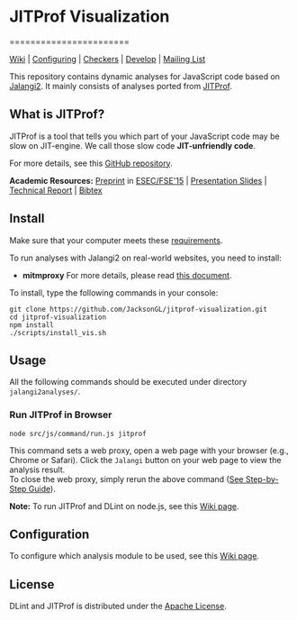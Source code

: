 
# JITProf Visualization
=======================


[Wiki](https://github.com/ksen007/jalangi2analyses/wiki) | [Configuring](https://github.com/ksen007/jalangi2analyses/wiki/Configuration) | [Checkers](https://github.com/Berkeley-Correctness-Group/DLint/wiki/DLint-Checkers) | [Develop](https://github.com/ksen007/jalangi2analyses/wiki/Developer-Guide) | [Mailing List](https://groups.google.com/forum/#!forum/dlint)


This repository contains dynamic analyses for JavaScript code based on [Jalangi2](https://github.com/Samsung/jalangi2). It mainly consists of analyses ported from [JITProf](https://github.com/Berkeley-Correctness-Group/JITProf).

What is JITProf?
----------------
JITProf is a tool that tells you which part of your JavaScript code may be slow on JIT-engine. We call those slow code **JIT-unfriendly code**.  

For more details, see this [GitHub repository](https://github.com/Berkeley-Correctness-Group/JITProf).

**Academic Resources:** [Preprint](http://www.cs.berkeley.edu/~ksen/papers/jitprof.pdf) in [ESEC/FSE'15](http://esec-fse15.dei.polimi.it/) | [Presentation Slides](http://mp.binaervarianz.de/fse2015_slides.pdf) | [Technical Report](http://www.eecs.berkeley.edu/Pubs/TechRpts/2014/EECS-2014-144.pdf) | [Bibtex](http://mp.binaervarianz.de/fse2015.html)


Install
--------------

Make sure that your computer meets these [requirements](https://github.com/ksen007/jalangi2analyses/wiki/Requirements-for-Running).  

To run analyses with Jalangi2 on real-world websites, you need to install:

 * **mitmproxy** For more details, please read [this document](https://github.com/ksen007/jalangi2analyses/wiki/Install-mitmproxy-and-Certificates).

To install, type the following commands in your console:
```
git clone https://github.com/JacksonGL/jitprof-visualization.git
cd jitprof-visualization
npm install
./scripts/install_vis.sh
```

Usage
--------------
All the following commands should be executed under directory ```jalangi2analyses/```.

### Run JITProf in Browser
```
node src/js/command/run.js jitprof
```
This command sets a web proxy, open a web page with your browser (e.g., Chrome or Safari).
Click the ```Jalangi``` button on your web page to view the analysis result.  
To close the web proxy, simply rerun the above command ([See Step-by-Step Guide](https://github.com/ksen007/jalangi2analyses/wiki/Run-Analyses-in-Browser)).

**Note:** To run JITProf and DLint on node.js, see this [Wiki page](https://github.com/ksen007/jalangi2analyses/wiki/Commands).

Configuration
----------------
To configure which analysis module to be used, see this [Wiki page](https://github.com/ksen007/jalangi2analyses/wiki/Configuration).

License
-------
DLint and JITProf is distributed under the [Apache License](http://www.apache.org/licenses/LICENSE-2.0.html).
